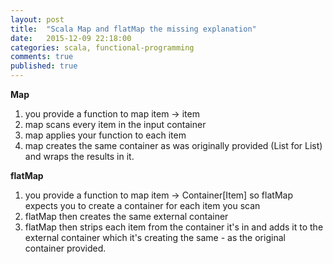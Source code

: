 ```yaml
---
layout: post
title:  "Scala Map and flatMap the missing explanation"
date:   2015-12-09 22:18:00
categories: scala, functional-programming
comments: true
published: true
---
```

**Map**

1. you provide a function to map item -> item
2. map scans every item in the input container
3. map applies your function to each item
4. map creates the same container as was originally provided (List for List) and wraps the results in it.

**flatMap**

1. you provide a function to map item -> Container[Item] so flatMap expects you to create a container for each item you scan
2. flatMap then creates the same external container
3. flatMap then strips each item from the container it's in and adds it to the external container which it's creating the same - as the original container provided.